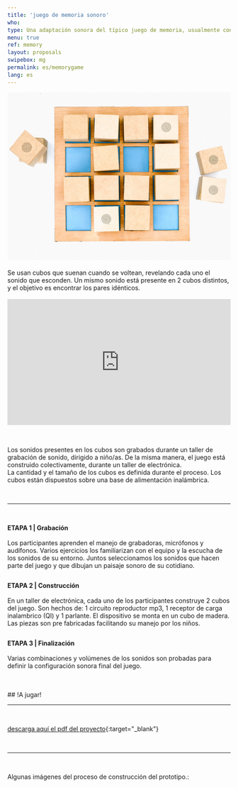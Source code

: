 ```yaml
---
title: 'juego de memoria sonoro'
who: 
type: Una adaptación sonora del típico juego de memoria, usualmente conocido con imágenes. 
menu: true
ref: memory
layout: proposals
swipebox: mg
permalink: es/memorygame
lang: es
---
```

<img src="../assets/posts/memorygame1.jpg" class="img-border">

<br>
<br>
Se usan cubos que suenan cuando se voltean, revelando cada uno el sonido que esconden. Un mismo sonido está presente en 2 cubos distintos, y el objetivo es encontrar los pares idénticos.
<br>
<br>
<div class="video-wrapper-side video-wrapper-16x9"><div style="padding:56.25% 0 0 0;position:relative;"><iframe src="https://player.vimeo.com/video/512180495?title=0&byline=0&portrait=0" style="position:absolute;top:0;left:0;width:100%;height:100%;" frameborder="0" allow="autoplay; fullscreen; picture-in-picture" allowfullscreen></iframe></div></div>
<br><br>

Los sonidos presentes en los cubos son grabados durante un taller de grabación de sonido, dirigido a niño/as. De la misma manera, el juego está construido colectivamente, durante un taller de electrónica.
<br>
La cantidad y el tamaño de los cubos es definida durante el proceso. 
Los cubos están dispuestos sobre una base de alimentación inalámbrica.


<br>

---

<br>
<div class="row">
  <div class="column">
     <p>
      <b>ETAPA 1 | Grabación</b><br><br>
Los participantes aprenden el manejo de grabadoras, micrófonos y audífonos. Varios ejercicios los familiarizan con el equipo y la escucha de los sonidos de su entorno. Juntos seleccionamos los sonidos que hacen parte del juego y que dibujan un paisaje sonoro de su cotidiano.
      </p>
   </div>
    <div class="column">
          <p>
<b>ETAPA 2 | Construcción</b><br><br>
En un taller de electrónica, cada uno de los participantes construye 2 cubos del juego. Son hechos de: 1 circuito reproductor mp3,  1 receptor de carga inalambrico (QI) y 1 parlante. El dispositivo se monta en un cubo de madera.  
Las piezas son pre fabricadas facilitando su manejo por los niños. 
      </p>
    </div>
    <div class="column">
          <p>
<b>ETAPA 3 | Finalización</b><br><br>
Varias combinaciones y volúmenes de los sonidos son probadas para definir la configuración sonora final del juego.
      </p>
    </div>
</div>
<br>
<br>
## !A jugar!
 
<br>
 
---

<br>

[descarga aquí el pdf del proyecto](../assets/docs/juego-de-memoria.pdf){:target="_blank"} 

<br>
 
---

<br>


Algunas imágenes del proceso de construcción del prototipo.: